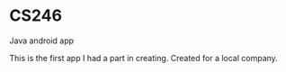 # CS246
Java android app

This is the first app I had a part in creating. Created for a local company.
